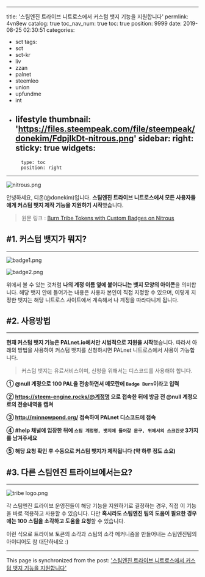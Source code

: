 
---
title: '스팀엔진 트라이브 니트로스에서 커스텀 뱃지 기능을 지원합니다'
permlink: 4vn8ew
catalog: true
toc_nav_num: true
toc: true
position: 9999
date: 2019-08-25 02:30:51
categories:
- sct
tags:
- sct
- sct-kr
- liv
- zzan
- palnet
- steemleo
- union
- upfundme
- int
- lifestyle
thumbnail: 'https://files.steempeak.com/file/steempeak/donekim/FdpjIkDt-nitrous.png'
sidebar:
    right:
        sticky: true
widgets:
    -
        type: toc
        position: right
---


![nitrous.png](https://files.steempeak.com/file/steempeak/donekim/FdpjIkDt-nitrous.png)

안녕하세요, 디온(@donekim)입니다. **스팀엔진 트라이브 니트로스에서 모든 사용자들에게 커스텀 뱃지 제작 기능을 지원하기 시작**했습니다. 

> 원문 링크 : [Burn Tribe Tokens with Custom Badges on Nitrous](https://www.palnet.io/steem-engine/@aggroed/burn-tribe-tokens-with-custom-badges-on-nitrous)

## #1. 커스텀 뱃지가 뭐지?
---

![badge1.png](https://files.steempeak.com/file/steempeak/donekim/nGZQ1Z8D-badge1.png)

![badge2.png](https://files.steempeak.com/file/steempeak/donekim/LJSKBxGh-badge2.png)

위에서 볼 수 있는 것처럼 **나의 계정 이름 옆에 붙어다니는 뱃지 모양의 아이콘**을 의미합니다. 해당 뱃지 안에 들어가는 내용은 사용자 본인이 직접 지정할 수 있으며, 이렇게 지정한 뱃지는 해당 니트로스 사이트에서 계속해서 나 계정을 따라다니게 됩니다. 

## #2. 사용방법
---

**현재 커스텀 뱃지 기능은 PALnet.io에서만 시범적으로 지원을 시작**했습니다. 따라서 아래의 방법을 사용하여 커스텀 뱃지를 신청하시면 PALnet 니트로스에서 사용이 가능합니다.

> 커스텀 뱃지는 유료서비스이며, 신청을 위해서는 디스코드를 사용해야 합니다.

**① @null 계정으로 100 PAL을 전송하면서 메모란에 `Badge Burn`이라고 입력**

**② https://steem-engine.rocks/@계정명 으로 접속한 뒤에 방금 전 @null 계정으로의 전송내역을 캡쳐**

**③ http://minnowpond.org/ 접속하여 PALnet 디스코드에 접속**

**④ #help 채널에 입장한 뒤에 `스팀 계정명, 뱃지에 들어갈 문구, 위에서의 스크린샷` 3가지를 남겨주세요**

**⑤ 해당 요청 확인 후 수동으로 커스텀 뱃지가 제작됩니다 (약 하루 정도 소요)**

## #3. 다른 스팀엔진 트라이브에서는요?
---

![tribe logo.png](https://files.steempeak.com/file/steempeak/donekim/RdI3OQdx-tribe20logo.png)

각 스팀엔진 트라이브 운영진들이 해당 기능을 지원하기로 결정하는 경우, 직접 이 기능을 바로 적용하고 사용할 수 있습니다. 다만 **혹시라도 스팀엔진 팀의 도움이 필요한 경우에는 100 스팀을 소각하고 도움을 요청**할 수 있습니다.

이런 식으로 트라이브 토큰의 소각과 스팀의 소각 메커니즘을 만들어내는 스팀엔진팀의 아이디어도 참 대단하네요 :)



- - -

This page is synchronized from the post: ['스팀엔진 트라이브 니트로스에서 커스텀 뱃지 기능을 지원합니다'](https://steemit.com/@donekim/4vn8ew)
